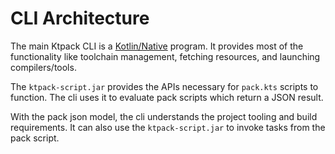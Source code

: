# CLI Architecture

The main Ktpack CLI is a [Kotlin/Native](https://kotlinlang.org/docs/native-overview.html) program.
It provides most of the functionality like toolchain management, fetching resources, and launching compilers/tools.

The `ktpack-script.jar` provides the APIs necessary for `pack.kts` scripts to function.
The cli uses it to evaluate pack scripts which return a JSON result.

With the pack json model, the cli understands the project tooling and build requirements.
It can also use the `ktpack-script.jar` to invoke tasks from the pack script.
